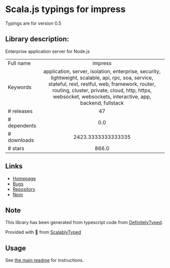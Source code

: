 
# Scala.js typings for impress

Typings are for version 0.5

## Library description:
Enterprise application server for Node.js

|                    |                 |
| ------------------ | :-------------: |
| Full name          | impress |
| Keywords           | application, server, isolation, enterprise, security, lightweight, scalable, api, rpc, soa, service, stateful, rest, restful, web, framework, router, routing, cluster, private, cloud, http, https, websocket, websockets, interactive, app, backend, fullstack |
| # releases         | 47 |
| # dependents       | 0.0 |
| # downloads        | 2423.3333333333335 |
| # stars            | 866.0 |

## Links
- [Homepage](https://metarhia.com)
- [Bugs](https://github.com/metarhia/impress/issues)
- [Repository](https://github.com/metarhia/impress)
- [Npm](https://www.npmjs.com/package/impress)
    


## Note
This library has been generated from typescript code from [DefinitelyTyped](https://definitelytyped.org).

Provided with :purple_heart: from [ScalablyTyped](https://github.com/oyvindberg/ScalablyTyped)

## Usage
See [the main readme](../../readme.md) for instructions.


